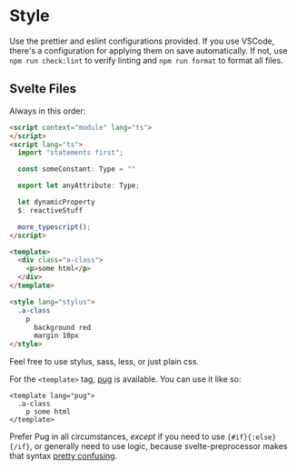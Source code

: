 # Style

Use the prettier and eslint configurations provided. If you use VSCode, there's a configuration for applying them on save automatically. If not, use `npm run check:lint` to verify linting and `npm run format` to format all files.


## Svelte Files

Always in this order:

```html
<script context="module" lang="ts">
</script>
<script lang="ts">
  import "statements first";

  const someConstant: Type = ""

  export let anyAttribute: Type;

  let dynamicProperty
  $: reactiveStuff

  more_typescript();
</script>

<template>
  <div class="a-class">
    <p>some html</p>
  </div>
</template>

<style lang="stylus">
  .a-class
    p
      background red
      margin 10px
</style>
```

Feel free to use stylus, sass, less, or just plain css.

For the `<template>` tag, [pug](https://pugjs.org) is available. You can use it like so:

```pug
<template lang="pug">
  .a-class 
    p some html
</template>
```

Prefer Pug in all circumstances, _except_ if you need to use `{#if}{:else}{/if}`, or generally need to use logic, because svelte-preprocessor makes that syntax [pretty confusing](https://github.com/sveltejs/svelte-preprocess/blob/main/docs/preprocessing.md#pug).